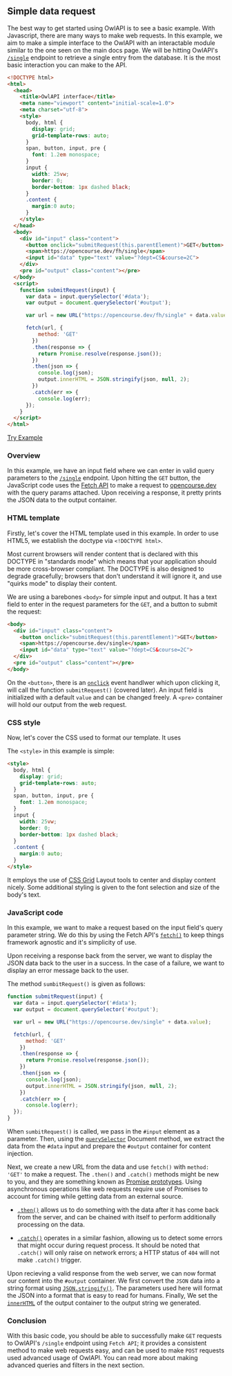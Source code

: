 ## Simple data request

The best way to get started using OwlAPI is to see a basic example. With Javascript, there are many ways to make web requests. In this example, we aim to make a simple interface to the OwlAPI with an interactable module similar to the one seen on the main docs page. We will be hitting OwlAPI's [`/single`](https://opencourse.dev/#get-single) endpoint to retrieve a single entry from the database. It is the most basic interaction you can make to the API.

```html
<!DOCTYPE html>
<html>
  <head>
    <title>OwlAPI interface</title>
    <meta name="viewport" content="initial-scale=1.0">
    <meta charset="utf-8">
    <style>
      body, html {
        display: grid;
        grid-template-rows: auto;
      }
      span, button, input, pre {
        font: 1.2em monospace;
      }
      input {
        width: 25vw;
        border: 0;
        border-bottom: 1px dashed black;
      }
      .content {
        margin:0 auto;
      }
    </style>
  </head>
  <body>
    <div id="input" class="content">
      <button onclick="submitRequest(this.parentElement)">GET</button>
      <span>https://opencourse.dev/fh/single</span>
      <input id="data" type="text" value="?dept=CS&course=2C">
    </div>
    <pre id="output" class="content"></pre>
  </body>
  <script>
    function submitRequest(input) {
      var data = input.querySelector('#data');
      var output = document.querySelector('#output');

      var url = new URL("https://opencourse.dev/fh/single" + data.value);

      fetch(url, {
          method: 'GET'
        })
        .then(response => {
          return Promise.resolve(response.json());
        })
        .then(json => {
          console.log(json);
          output.innerHTML = JSON.stringify(json, null, 2);
        })
        .catch(err => {
          console.log(err);
      });
    }
  </script>
</html>
```
[Try Example](/#)

### Overview

In this example, we have an input field where we can enter in valid query parameters to the [`/single`](https://opencourse.dev/#get-single) endpoint. Upon hitting the `GET` button, the JavaScript code uses the [Fetch API](https://developer.mozilla.org/en-US/docs/Web/API/Fetch_API) to make a request to [opencourse.dev](https://opencourse.dev) with the query params attached. Upon receiving a response, it pretty prints the JSON data to the output container.

### HTML template

Firstly, let's cover the HTML template used in this example. In order to use HTML5, we establish the doctype via `<!DOCTYPE html>`.

Most current browsers will render content that is declared with this DOCTYPE in "standards mode" which means that your application should be more cross-browser compliant. The DOCTYPE is also designed to degrade gracefully; browsers that don't understand it will ignore it, and use "quirks mode" to display their content.

We are using a barebones `<body>` for simple input and output. It has a text field to enter in the request parameters for the `GET`, and a button to submit the request:
```html
<body>
  <div id="input" class="content">
    <button onclick="submitRequest(this.parentElement)">GET</button>
    <span>https://opencourse.dev/single</span>
    <input id="data" type="text" value="?dept=CS&course=2C">
  </div>
  <pre id="output" class="content"></pre>
</body>
```

On the `<button>`, there is an [`onclick`](https://developer.mozilla.org/en-US/docs/Web/API/GlobalEventHandlers/onclick) event handlwer which upon clicking it, will call the function `submitRequest()` (covered later). An input field is initialized with a default `value` and can be changed freely.
A `<pre>` container will hold our output from the web request.

### CSS style
Now, let's cover the CSS used to format our template. It uses

The `<style>` in this example is simple:
```html
<style>
  body, html {
    display: grid;
    grid-template-rows: auto;
  }
  span, button, input, pre {
    font: 1.2em monospace;
  }
  input {
    width: 25vw;
    border: 0;
    border-bottom: 1px dashed black;
  }
  .content {
    margin:0 auto;
  }
</style>
```

It employs the use of [CSS Grid](https://developer.mozilla.org/en-US/docs/Web/CSS/CSS_Grid_Layout) Layout tools to center and display content nicely. Some additional styling is given to the font selection and size of the body's text.

### JavaScript code

In this example, we want to make a request based on the input field's query parameter string. We do this by using the Fetch API's [`fetch()`](https://developer.mozilla.org/en-US/docs/Web/API/WindowOrWorkerGlobalScope/fetch) to keep things framework agnostic and it's simplicity of use.

Upon receiving a response back from the server, we want to display the JSON data back to the user in a success. In the case of a failure, we want to display an error message back to the user.

The method `sumbitRequest()` is given as follows:
```js
function submitRequest(input) {
  var data = input.querySelector('#data');
  var output = document.querySelector('#output');

  var url = new URL("https://opencourse.dev/single" + data.value);

  fetch(url, {
      method: 'GET'
    })
    .then(response => {
      return Promise.resolve(response.json());
    })
    .then(json => {
      console.log(json);
      output.innerHTML = JSON.stringify(json, null, 2);
    })
    .catch(err => {
      console.log(err);
  });
}
```

When `sumbitRequest()` is called, we pass in the `#input` element as a parameter. Then, using the [`querySelector`](https://developer.mozilla.org/en-US/docs/Web/API/Document/querySelector) Document method, we extract the data from the `#data` input and prepare the `#output` container for content injection.

Next, we create a new URL from the data and use `fetch()` with `method: 'GET'` to make a request. The `.then()` and `.catch()` methods might be new to you, and they are something known as [Promise prototypes](https://developer.mozilla.org/en-US/docs/Web/JavaScript/Reference/Global_Objects/Promise/prototype). Using asynchronous operations like web requests require use of Promises to account for timing while getting data from an external source.

- [`.then()`](https://developer.mozilla.org/en-US/docs/Web/JavaScript/Reference/Global_Objects/Promise/then) allows us to do something with the data after it has come back from the server, and can be chained with itself to perform additionally processing on the data.

- [`.catch()`](https://developer.mozilla.org/en-US/docs/Web/JavaScript/Reference/Global_Objects/Promise/catch) operates in a similar fashion, allowing us to detect some errors that might occur during request process. It should be noted that `.catch()` will only raise on network errors; a HTTP status of `404` will not make `.catch()` trigger.

Upon recieving a valid response from the web server, we can now format our content into the `#output` container. We first convert the `JSON` data into a string format using [`JSON.stringify()`](https://developer.mozilla.org/en-US/docs/Web/JavaScript/Reference/Global_Objects/JSON/stringify). The parameters used here will format the JSON into a format that is easy to read for humans. Finally, We set the [`innerHTML`](https://developer.mozilla.org/en-US/docs/Web/API/Element/innerHTML) of the output container to the output string we generated.

### Conclusion

With this basic code, you should be able to successfully make `GET` requests to OwlAPI's `/single` endpoint using `Fetch API`; it provides a consistent method to make web requests easy, and can be used to make `POST` requests used advanced usage of OwlAPI. You can read more about making advanced queries and filters in the next section.
